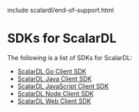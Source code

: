 include scalardl/end-of-support.html

# SDKs for ScalarDL

The following is a list of SDKs for ScalarDL:

- [ScalarDL Go Client SDK](scalardl-go-client-sdk/README.md)
- [ScalarDL Java Client SDK](scalardl-java-client-sdk/README.md)
- [ScalarDL JavaScript Client SDK](scalardl-javascript-sdk-base/README.md)
- [ScalarDL Node Client SDK](scalardl-node-client-sdk/README.md)
- [ScalarDL Web Client SDK](scalardl-web-client-sdk/README.md)

